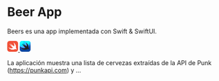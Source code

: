 # Beer App 

Beers es una app implementada con Swift & SwiftUI.

<p>
   <a href="https://developer.apple.com/swift/">
    <img src="https://github.com/jorgemhtdev/resources/blob/main/swift.svg"  width=5% height=5%>
  </a>
   <a href="https://developer.apple.com/xcode/swiftui/">
     <img src="https://github.com/jorgemhtdev/resources/blob/main/swiftui.svg"  width=5% height=5%>
  </a>
</p>

La aplicación muestra una lista de cervezas extraídas de la API de Punk (https://punkapi.com) y ... 
